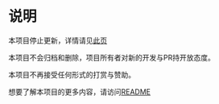 # 说明

本项目停止更新，详情请见[此页](https://api.lrc.cx)

本项目不会归档和删除，项目所有者对新的开发与PR持开放态度。

本项目不再接受任何形式的打赏与赞助。

想要了解本项目的更多内容，请访问[README](README_STORE.md)
